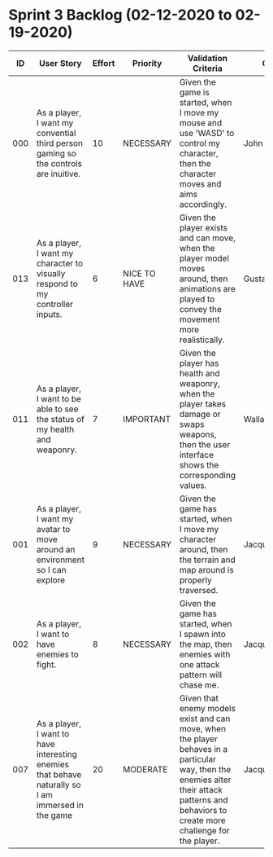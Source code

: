 
# Sprint 3 Backlog (02-12-2020 to 02-19-2020)

| ID | User Story | Effort | Priority | Validation Criteria | Owner |
|----|------------|--------|----------|---------------------|-------|
| 000 | As a player, I want my convential third person gaming so the controls are inuitive. | 10 | NECESSARY | Given the game is started, when I move my mouse and use 'WASD' to control my character, then the character moves and aims accordingly. | John |
| 013 | As a player, I want my character to visually respond to my controller inputs. | 6 | NICE TO HAVE | Given the player exists and can move, when the player model moves around, then animations are played to convey the movement more realistically. | Gustaf |
| 011 | As a player, I want to be able to see the status of my health and weaponry. | 7 | IMPORTANT | Given the player has health and weaponry, when the player takes damage or swaps weapons, then the user interface shows the corresponding values. | Wallace |
| 001 | As a player, I want my avatar to move around an environment so I can explore | 9 | NECESSARY | Given the game has started, when I move my character around, then the terrain and map around is properly traversed. | Jacqueline |
| 002 | As a player, I want to have enemies to fight. | 8 | NECESSARY | Given the game has started, when I spawn into the map, then enemies with one attack pattern will chase me. | Jacqueline/John |
| 007 | As a player, I want to have interesting enemies that behave naturally so I am immersed in the game | 20 | MODERATE | Given that enemy models exist and can move, when the player behaves in a particular way, then the enemies alter their attack patterns and behaviors to create more challenge for the player. | Jacqueline/John |
